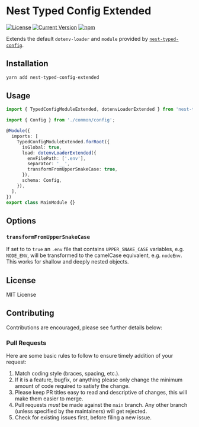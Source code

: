 # Nest Typed Config Extended

[![License][license-image]][license-url]
[![Current Version](https://img.shields.io/npm/v/nest-typed-config-extended.svg)](https://www.npmjs.com/package/nest-typed-config-extended)
[![npm](https://img.shields.io/npm/dw/nest-typed-config-extended.svg)](https://www.npmjs.com/package/nest-typed-config-extended)

[license-url]: https://opensource.org/licenses/MIT
[license-image]: https://img.shields.io/npm/l/make-coverage-badge.svg

Extends the default `dotenv-loader` and `module` provided by
[`nest-typed-config`](https://www.npmjs.com/package/nest-typed-config).

## Installation

```sh
yarn add nest-typed-config-extended
```

## Usage

```typescript
import { TypedConfigModuleExtended, dotenvLoaderExtended } from 'nest-typed-config-extended';

import { Config } from './common/config';

@Module({
  imports: [
    TypedConfigModuleExtended.forRoot({
      isGlobal: true,
      load: dotenvLoaderExtended({
        envFilePath: ['.env'],
        separator: '__',
        transformFromUpperSnakeCase: true,
      }),
      schema: Config,
    }),
  ],
})
export class MainModule {}
```

## Options

### `transformFromUpperSnakeCase`

If set to to `true` an `.env` file that contains `UPPER_SNAKE_CASE` variables, e.g. `NODE_ENV`, will
be transformed to the camelCase equivalent, e.g. `nodeEnv`. This works for shallow and deeply nested
objects.

## License

MIT License

## Contributing

Contributions are encouraged, please see further details below:

### Pull Requests

Here are some basic rules to follow to ensure timely addition of your request:

1. Match coding style (braces, spacing, etc.).
2. If it is a feature, bugfix, or anything please only change the minimum amount of code required to
   satisfy the change.
3. Please keep PR titles easy to read and descriptive of changes, this will make them easier to
   merge.
4. Pull requests _must_ be made against the `main` branch. Any other branch (unless specified by the
   maintainers) will get rejected.
5. Check for existing issues first, before filing a new issue.
